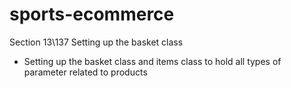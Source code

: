 # sports-ecommerce

Section 13\137 Setting up the basket class

- Setting up the basket class and items class to hold
 all types of parameter related to products














